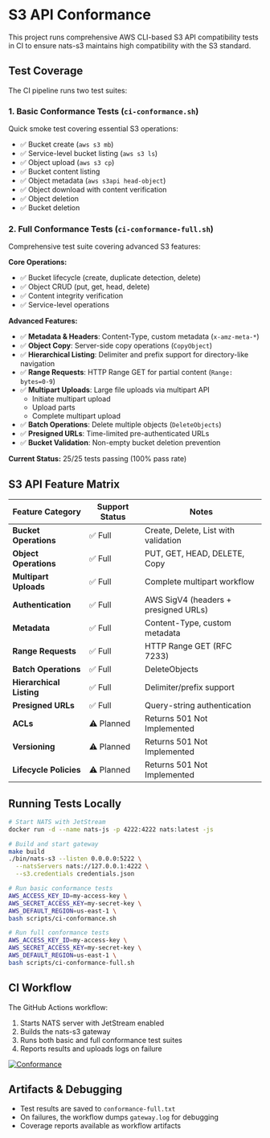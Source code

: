 # S3 API Conformance

This project runs comprehensive AWS CLI-based S3 API compatibility tests in CI to ensure nats-s3 maintains high compatibility with the S3 standard.

## Test Coverage

The CI pipeline runs two test suites:

### 1. Basic Conformance Tests (`ci-conformance.sh`)
Quick smoke test covering essential S3 operations:
- ✅ Bucket create (`aws s3 mb`)
- ✅ Service-level bucket listing (`aws s3 ls`)
- ✅ Object upload (`aws s3 cp`)
- ✅ Bucket content listing
- ✅ Object metadata (`aws s3api head-object`)
- ✅ Object download with content verification
- ✅ Object deletion
- ✅ Bucket deletion

### 2. Full Conformance Tests (`ci-conformance-full.sh`)
Comprehensive test suite covering advanced S3 features:

**Core Operations:**
- ✅ Bucket lifecycle (create, duplicate detection, delete)
- ✅ Object CRUD (put, get, head, delete)
- ✅ Content integrity verification
- ✅ Service-level operations

**Advanced Features:**
- ✅ **Metadata & Headers**: Content-Type, custom metadata (`x-amz-meta-*`)
- ✅ **Object Copy**: Server-side copy operations (`CopyObject`)
- ✅ **Hierarchical Listing**: Delimiter and prefix support for directory-like navigation
- ✅ **Range Requests**: HTTP Range GET for partial content (`Range: bytes=0-9`)
- ✅ **Multipart Uploads**: Large file uploads via multipart API
  - Initiate multipart upload
  - Upload parts
  - Complete multipart upload
- ✅ **Batch Operations**: Delete multiple objects (`DeleteObjects`)
- ✅ **Presigned URLs**: Time-limited pre-authenticated URLs
- ✅ **Bucket Validation**: Non-empty bucket deletion prevention

**Current Status:** 25/25 tests passing (100% pass rate)

## S3 API Feature Matrix

| Feature Category | Support Status | Notes |
|-----------------|----------------|-------|
| **Bucket Operations** | ✅ Full | Create, Delete, List with validation |
| **Object Operations** | ✅ Full | PUT, GET, HEAD, DELETE, Copy |
| **Multipart Uploads** | ✅ Full | Complete multipart workflow |
| **Authentication** | ✅ Full | AWS SigV4 (headers + presigned URLs) |
| **Metadata** | ✅ Full | Content-Type, custom metadata |
| **Range Requests** | ✅ Full | HTTP Range GET (RFC 7233) |
| **Batch Operations** | ✅ Full | DeleteObjects |
| **Hierarchical Listing** | ✅ Full | Delimiter/prefix support |
| **Presigned URLs** | ✅ Full | Query-string authentication |
| **ACLs** | ⚠️ Planned | Returns 501 Not Implemented |
| **Versioning** | ⚠️ Planned | Returns 501 Not Implemented |
| **Lifecycle Policies** | ⚠️ Planned | Returns 501 Not Implemented |

## Running Tests Locally

```bash
# Start NATS with JetStream
docker run -d --name nats-js -p 4222:4222 nats:latest -js

# Build and start gateway
make build
./bin/nats-s3 --listen 0.0.0.0:5222 \
  --natsServers nats://127.0.0.1:4222 \
  --s3.credentials credentials.json

# Run basic conformance tests
AWS_ACCESS_KEY_ID=my-access-key \
AWS_SECRET_ACCESS_KEY=my-secret-key \
AWS_DEFAULT_REGION=us-east-1 \
bash scripts/ci-conformance.sh

# Run full conformance tests
AWS_ACCESS_KEY_ID=my-access-key \
AWS_SECRET_ACCESS_KEY=my-secret-key \
AWS_DEFAULT_REGION=us-east-1 \
bash scripts/ci-conformance-full.sh
```

## CI Workflow

The GitHub Actions workflow:
1. Starts NATS server with JetStream enabled
2. Builds the nats-s3 gateway
3. Runs both basic and full conformance test suites
4. Reports results and uploads logs on failure

[![Conformance](https://github.com/wpnpeiris/nats-s3/actions/workflows/conformance.yml/badge.svg)](https://github.com/wpnpeiris/nats-s3/actions/workflows/conformance.yml)

## Artifacts & Debugging

- Test results are saved to `conformance-full.txt`
- On failures, the workflow dumps `gateway.log` for debugging
- Coverage reports available as workflow artifacts
